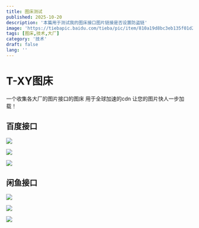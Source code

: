 ```yaml
---
title: 图床测试
published: 2025-10-20
description: '本篇用于测试我的图床接口图片链接是否设置防盗链'
image: 'https://tiebapic.baidu.com/tieba/pic/item/810a19d8bc3eb135f01d27ace01ea8d3fc1f44cb.jpg?tbpicau=2025-10-22-05_b7c5a745e1cc72fd90817239cc14f1d9'
tags: [图床,技术,大厂]
category: '技术'
draft: false 
lang: ''
---
```


# T-XY图床

一个收集各大厂的图片接口的图床 用于全球加速的cdn 让您的图片快人一步加载！



## 百度接口

![](http://tiebapic.baidu.com/tieba/pic/item/810a19d8bc3eb135f01d27ace01ea8d3fc1f44cb.jpg?tbpicau=2025-10-22-05_b7c5a745e1cc72fd90817239cc14f1d9)

![](https://tiebapic.baidu.com/tieba/pic/item/e61190ef76c6a7ef6ff73831bbfaaf51f2de66d0.jpg?tbpicau=2025-10-22-05_4006b86cccadce652054b03cf76d8560)

![](https://tiebapic.baidu.com/tieba/pic/item/0b7b02087bf40ad15b0757f4112c11dfa8eccec2.jpg?tbpicau=2025-10-22-05_db89393872f2d858712ffbcee8217858)



## 闲鱼接口

![](https://img.alicdn.com/imgextra/i4/O1CN01kaT5Sc1kxYPWnA9FR_!!2215879134750-0-fleamarket.jpg)

![](https://img.alicdn.com/imgextra/i4/O1CN01xtaJLj1kxYPVvJ2qB_!!2215879134750-0-fleamarket.jpg)

![](https://img.alicdn.com/imgextra/i4/O1CN016MZ1fP1kxYPWnDuKd_!!2215879134750-2-fleamarket.png)
